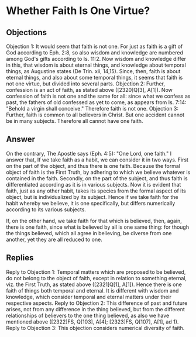 # Whether Faith Is One Virtue?
## Objections
Objection 1: It would seem that faith is not one. For just as faith is a gift of God according to Eph. 2:8, so also wisdom and knowledge are numbered among God's gifts according to Is. 11:2. Now wisdom and knowledge differ in this, that wisdom is about eternal things, and knowledge about temporal things, as Augustine states (De Trin. xii, 14,15). Since, then, faith is about eternal things, and also about some temporal things, it seems that faith is not one virtue, but divided into several parts.
Objection 2: Further, confession is an act of faith, as stated above ([2320]Q[3], A[1]). Now confession of faith is not one and the same for all: since what we confess as past, the fathers of old confessed as yet to come, as appears from Is. 7:14: "Behold a virgin shall conceive." Therefore faith is not one.
Objection 3: Further, faith is common to all believers in Christ. But one accident cannot be in many subjects. Therefore all cannot have one faith.
## Answer
On the contrary, The Apostle says (Eph. 4:5): "One Lord, one faith."
I answer that, If we take faith as a habit, we can consider it in two ways. First on the part of the object, and thus there is one faith. Because the formal object of faith is the First Truth, by adhering to which we believe whatever is contained in the faith. Secondly, on the part of the subject, and thus faith is differentiated according as it is in various subjects. Now it is evident that faith, just as any other habit, takes its species from the formal aspect of its object, but is individualized by its subject. Hence if we take faith for the habit whereby we believe, it is one specifically, but differs numerically according to its various subjects.

If, on the other hand, we take faith for that which is believed, then, again, there is one faith, since what is believed by all is one same thing: for though the things believed, which all agree in believing, be diverse from one another, yet they are all reduced to one.
## Replies
Reply to Objection 1: Temporal matters which are proposed to be believed, do not belong to the object of faith, except in relation to something eternal, viz. the First Truth, as stated above ([2321]Q[1], A[1]). Hence there is one faith of things both temporal and eternal. It is different with wisdom and knowledge, which consider temporal and eternal matters under their respective aspects.
Reply to Objection 2: This difference of past and future arises, not from any difference in the thing believed, but from the different relationships of believers to the one thing believed, as also we have mentioned above ([2322]FS, Q[103], A[4]; [2323]FS, Q[107], A[1], ad 1).
Reply to Objection 3: This objection considers numerical diversity of faith.